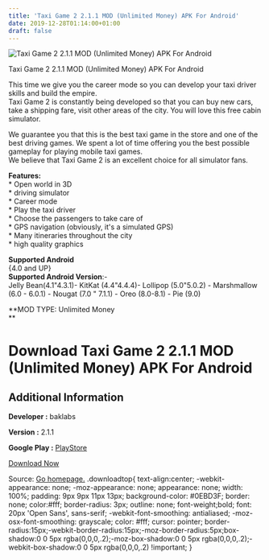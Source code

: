 ```yaml
---
title: 'Taxi Game 2 2.1.1 MOD (Unlimited Money) APK For Android'
date: 2019-12-28T01:14:00+01:00
draft: false
---
```


![Taxi Game 2 2.1.1 MOD (Unlimited Money) APK For Android](https://i1.wp.com/apkhome.net/wp-content/uploads/2019/11/Taxi-Game-2-2.1.1-MOD-Unlimited-Money.png "Taxi Game 2 2.1.1 MOD (Unlimited Money) APK For Android")

  

Taxi Game 2 2.1.1 MOD (Unlimited Money) APK For Android

This time we give you the career mode so you can develop your taxi driver skills and build the empire.  
Taxi Game 2 is constantly being developed so that you can buy new cars, take a shipping fare, visit other areas of the city. You will love this free cabin simulator.

We guarantee you that this is the best taxi game in the store and one of the best driving games. We spent a lot of time offering you the best possible gameplay for playing mobile taxi games.  
We believe that Taxi Game 2 is an excellent choice for all simulator fans.

**Features:**  
\* Open world in 3D  
\* driving simulator  
\* Career mode  
\* Play the taxi driver  
\* Choose the passengers to take care of  
\* GPS navigation (obviously, it's a simulated GPS)  
\* Many itineraries throughout the city  
\* high quality graphics

**Supported Android**  
{4.0 and UP}  
**Supported Android Version**:-  
Jelly Bean(4.1"4.3.1)- KitKat (4.4"4.4.4)- Lollipop (5.0"5.0.2) - Marshmallow (6.0 - 6.0.1) - Nougat (7.0 " 7.1.1) - Oreo (8.0-8.1) - Pie (9.0)

**MOD TYPE: Unlimited Money  
**

Download Taxi Game 2 2.1.1 MOD (Unlimited Money) APK For Android
================================================================

Additional Information
----------------------

**Developer :** baklabs

**Version :** 2.1.1

**Google Play :** [PlayStore](https://play.google.com/store/apps/details?id=com.baklabs.taxi.two)

  

[Download Now](https://store4app.co/post/taxi-game-2-2-1-1-mod-unlimited-money-apk-for-android_1574105857)

  
Source: [Go homepage.](https://store4app.co/post/taxi-game-2-2-1-1-mod-unlimited-money-apk-for-android_1574105857) .downloadtop{ text-align:center; -webkit-appearance: none; -moz-appearance: none; appearance: none; width: 100%; padding: 9px 9px 11px 13px; background-color: #0EBD3F; border: none; color:#fff; border-radius: 3px; outline: none; font-weight;bold; font: 20px 'Open Sans', sans-serif; -webkit-font-smoothing: antialiased; -moz-osx-font-smoothing: grayscale; color: #fff; cursor: pointer; border-radius:15px;-webkit-border-radius:15px;-moz-border-radius:5px;box-shadow:0 0 5px rgba(0,0,0,.2);-moz-box-shadow:0 0 5px rgba(0,0,0,.2);-webkit-box-shadow:0 0 5px rgba(0,0,0,.2) !important; }